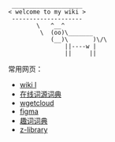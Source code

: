 ```shell
 ____________________
< welcome to my wiki >
 --------------------
        \   ^__^
         \  (oo)\_______
            (__)\       )\/\
                ||----w |
                ||     ||

```

常用网页：
- [wiki l](https://zh.wikipedia.org/wiki/NOP)
- [在线词源词典](https://www.etymonline.com/cn/word/previous#etymonline_v_19489)
- [wgetcloud ](https://hd47h3dikuktvxnvjzja.wgetcloud.org/login)
- [figma](https://www.figma.com/)
- [趣词词典](https://www.quword.com/)
- [z-library](https://singlelogin.site/)